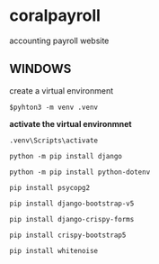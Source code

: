# coralpayroll
accounting payroll website

## WINDOWS ##
create a virtual environment

`$pyhton3 -m venv .venv`

__activate the virtual environmnet__

`.venv\Scripts\activate`

`python -m pip install django`

`python -m pip install python-dotenv`

`pip install psycopg2`

`pip install django-bootstrap-v5`

`pip install django-crispy-forms`

`pip install crispy-bootstrap5`

`pip install whitenoise`
